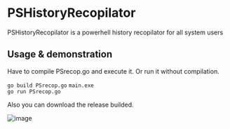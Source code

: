 # PSHistoryRecopilator
PSHistoryRecopilator is a powerhell history recopilator for all system users

## Usage & demonstration

Have to compile PSrecop.go and execute it. Or run it without compilation.

```go build PSrecop.go```
```main.exe```<br>
```go run PSrecop.go```

Also you can download the release builded.

![image](https://github.com/a11cyberbull/PSHistoryRecopilator/assets/103254517/ac75a796-638b-40f6-bb3f-bc43bb974b36)
